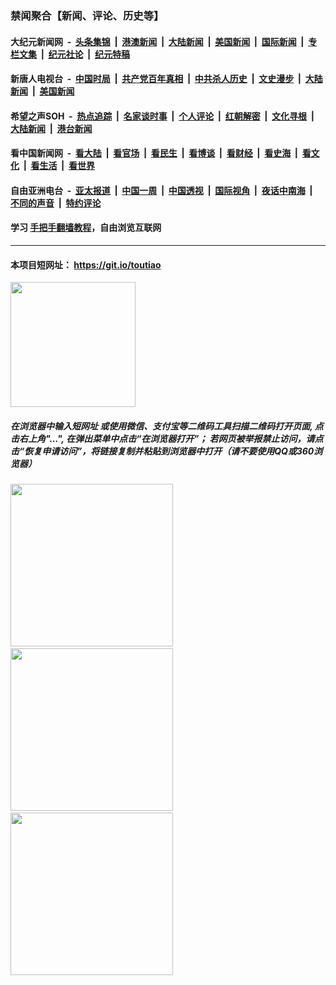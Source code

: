 ### 禁闻聚合【新闻、评论、历史等】

#### 大纪元新闻网 &nbsp;-&nbsp; [头条集锦](indexes/E头条集锦.md?t=03021502) &nbsp;|&nbsp; [港澳新闻](indexes/E港澳新闻.md?t=03021502)  &nbsp;|&nbsp; [大陆新闻](indexes/E大陆新闻.md?t=03021502) &nbsp;|&nbsp; [美国新闻](indexes/E美国新闻.md?t=03021502) &nbsp;|&nbsp; [国际新闻](indexes/E国际新闻.md?t=03021502) &nbsp;|&nbsp; [专栏文集](indexes/E专栏文集.md?t=03021502) &nbsp;|&nbsp; [纪元社论](indexes/E纪元社论.md?t=03021502) &nbsp;|&nbsp; [纪元特稿](indexes/E纪元特稿.md?t=03021502) 

#### 新唐人电视台 &nbsp;-&nbsp; [中国时局](indexes/N中国时局.md?t=03021502) &nbsp;|&nbsp; [共产党百年真相](indexes/N共产党百年真相.md?t=03021502) &nbsp;|&nbsp; [中共杀人历史](indexes/N中共杀人历史.md?t=03021502) &nbsp;|&nbsp; [文史漫步](indexes/N文史漫步.md?t=03021502) &nbsp;|&nbsp; [大陆新闻](indexes/N大陆新闻.md?t=03021502) &nbsp;|&nbsp; [美国新闻](indexes/N美国新闻.md?t=03021502)

#### 希望之声SOH &nbsp;-&nbsp; [热点追踪](indexes/H热点追踪.md?t=03021502) &nbsp;|&nbsp; [名家谈时事](indexes/H名家谈时事.md?t=03021502) &nbsp;|&nbsp; [个人评论](indexes/H个人评论.md?t=03021502)  &nbsp;|&nbsp; [红朝解密](indexes/H红朝解密.md?t=03021502) &nbsp;|&nbsp; [文化寻根](indexes/H文化寻根.md?t=03021502) &nbsp;|&nbsp; [大陆新闻](indexes/H大陆新闻.md?t=03021502) &nbsp;|&nbsp; [港台新闻](indexes/H港台新闻.md?t=03021502)

#### 看中国新闻网 &nbsp;-&nbsp; [看大陆](indexes/S看大陆.md?t=03021502) &nbsp;|&nbsp; [看官场](indexes/S看官场.md?t=03021502) &nbsp;|&nbsp; [看民生](indexes/S看民生.md?t=03021502)  &nbsp;|&nbsp; [看博谈](indexes/S看博谈.md?t=03021502) &nbsp;|&nbsp; [看财经](indexes/S看财经.md?t=03021502) &nbsp;|&nbsp; [看史海](indexes/S看史海.md?t=03021502) &nbsp;|&nbsp; [看文化](indexes/S看文化.md?t=03021502) &nbsp;|&nbsp; [看生活](indexes/S看生活.md?t=03021502) &nbsp;|&nbsp; [看世界](indexes/S看世界.md?t=03021502)

#### 自由亚洲电台 &nbsp;-&nbsp; [亚太报道](indexes/R亚太报道.md?t=03021502) &nbsp;|&nbsp; [中国一周](indexes/R中国一周.md?t=03021502) &nbsp;|&nbsp; [中国透视](indexes/R中国透视.md?t=03021502)  &nbsp;|&nbsp; [国际视角](indexes/R国际视角.md?t=03021502) &nbsp;|&nbsp; [夜话中南海](indexes/R夜话中南海.md?t=03021502) &nbsp;|&nbsp; [不同的声音](indexes/R不同的声音.md?t=03021502) &nbsp;|&nbsp; [特约评论](indexes/R特约评论.md?t=03021502)

#### 学习 [手把手翻墙教程](https://github.com/gfw-breaker/guides/wiki)，自由浏览互联网

----

#### 本项目短网址： https://git.io/toutiao
<img src="https://raw.githubusercontent.com/gfw-breaker/banned-news/master/scripts/img/qr.png" width="200px"/>  

##### 在浏览器中输入短网址 或使用微信、支付宝等二维码工具扫描二维码打开页面, 点击右上角"...", 在弹出菜单中点击“在浏览器打开”； 若网页被举报禁止访问，请点击“恢复申请访问”，将链接复制并粘贴到浏览器中打开（请不要使用QQ或360浏览器）

<img src="https://raw.githubusercontent.com/gfw-breaker/banned-news/master/scripts/img/1.png" width="260px"/> &nbsp; <img src="https://raw.githubusercontent.com/gfw-breaker/banned-news/master/scripts/img/2.png" width="260px"/> &nbsp; <img src="https://raw.githubusercontent.com/gfw-breaker/banned-news/master/scripts/img/3.png" width="260px"/>

